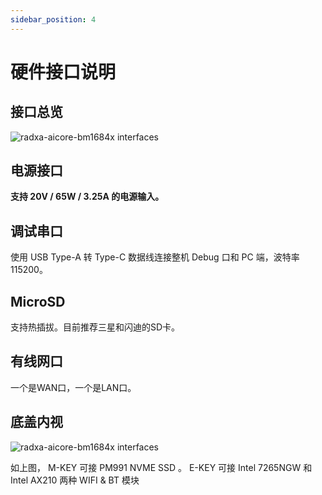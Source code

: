 ```yaml
---
sidebar_position: 4
---
```


# 硬件接口说明

<!-- 以下接口如果没有就删除，如果有的接口没有列出来，就加上去 -->

## 接口总览

<img src="/img/bm168m/radxa_fogwise_bm168m.webp" alt="radxa-aicore-bm1684x interfaces" />

## 电源接口

**支持 20V / 65W / 3.25A 的电源输入。**

## 调试串口

使用 USB Type-A 转 Type-C 数据线连接整机 Debug 口和 PC 端，波特率 115200。

## MicroSD

支持热插拔。目前推荐三星和闪迪的SD卡。

## 有线网口

一个是WAN口，一个是LAN口。

## 底盖内视

<img src="/img/bm168m/mark_fogwise_bm168m_02.webp" alt="radxa-aicore-bm1684x interfaces" />

如上图， M-KEY 可接 PM991 NVME SSD 。 E-KEY 可接 Intel 7265NGW 和 Intel AX210 两种 WIFI & BT 模块
